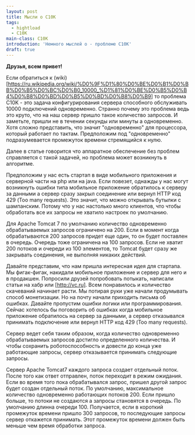 ```yaml
---
layout: post
title: Мысли о C10K
tags:
  - hightload
  - C10K
main-class: C10K
introduction: 'Немного мыслей о - проблеме C10K'
draft: true
---
```


**Друзья, всем привет!**

Если обратиться к (wiki)[https://ru.wikipedia.org/wiki/%D0%9F%D1%80%D0%BE%D0%B1%D0%BB%D0%B5%D0%BC%D0%B0_10000_%D1%81%D0%BE%D0%B5%D0%B4%D0%B8%D0%BD%D0%B5%D0%BD%D0%B8%D0%B9] то проблема C10K - это задача конфигурирования сервера способного обслуживать 10000 подключений одновременно.
Странно почему это проблема ведь это круто, что на наш сервер пришло такое количество запросов.
И заметьте, пришли не в течении секунды или минуты а одновременно.
Хотя сложно представить, что значит "одновременно" для процессора, который работает по тактам.
Предположим под "одновременно" подразумевается промежуток времени стремящийся к нулю.

Далее в статье говорится что аппаратное обеспечение без проблем справляется с такой задачей, но проблема может возникнуть в алгоритме.




Предположим у нас есть стартап в виде мобильного приложения и серверной части на php или на java.
Если повезет, однажды у нас могут возникнуть ошибки типа мобильное приложение обратилось к серверу за данными а сервер сразу закрыл соединение или вернул HTTP код 429 (Too many requests). 
Это значит, что можно открывать бутылки с шампанским. 
Потому что у нас настолько много клиентов, что чтобы обработать все их запросы не хватило настроек по умолчанию.

Для Apache Tomcat 7 по умолчанию количество одновременно обрабатываемых запросов ограничено на 200. 
Если в момент когда обрабатываются 200 запросов придет еще один, то он будет поставлен в очередь. 
Очередь тоже ограничена на 100 запросов. Если не хватит 200 потоков и очереди из 100 элементов, то Tomcat будет сразу же закрывать соединения, не выполняя никаких действий.


Давайте представим, что нам пришла интересная идея для стартапа. 
Мы фигак-фигак, накидали мобильное приложение и сервер для него и в продакшен. 
Попросили друзей попробовать потыкать, написали статьи на хабр или [http://vc.ru]. 
Всем понравилось и количество скачеваний начинает расти. 
Мы потирая руки уже начали продумывать способ монетизации. 
Но на почту начали приходить письма об ошибках. 
Давайте пропустим ошибки логики или программирования. 
Сейчас хотелось бы поговорить об ошибках когда мобильное приложение обратилось на сервер за данными,
а сервер отказывался принимать подключение или вернул HTTP код 429 (Too many requests).

Сервер ведет себя таким образом, когда количество одновременно обрабатываемых запросов достигло определенного количества. 
И чтобы сохранить роботоспособность и довести до конца уже работающие запросы, сервер отказывается принимать следующие запросы. 

Сервер Apache Tomcat7 каждого запроса создает отдельный поток.
После того как ответ отправлен, поток переходит в режим ожидания.
Если во время того пока обрабатывался запрос, пришел другой запрос будет создан отдельный поток.
По умолчанию, максимальное количество одновременно работающих потоков 200. Если пришло больше, то потоки не создаются а запросы становятся в очередь. По умолчанию длинна очереди 100. Получается, если в короткий промежуток времени пришло 300 запросов, то последующие запросы сервер откажется принимать. Этот промежуток времени должен быть меньше чем время обработки запроса.
 
